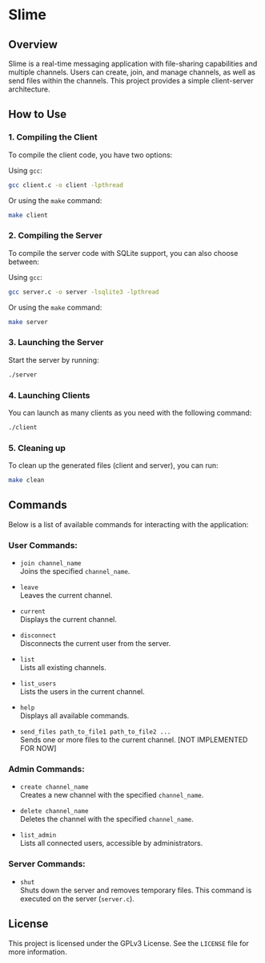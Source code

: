 
# Slime

## Overview

Slime is a real-time messaging application with file-sharing capabilities and multiple channels. Users can create, join, and manage channels, as well as send files within the channels. This project provides a simple client-server architecture.

## How to Use

### 1. Compiling the Client

To compile the client code, you have two options:

Using `gcc`:
```bash
gcc client.c -o client -lpthread
```

Or using the `make` command:
```bash
make client
```

### 2. Compiling the Server

To compile the server code with SQLite support, you can also choose between:

Using `gcc`:
```bash
gcc server.c -o server -lsqlite3 -lpthread
```

Or using the `make` command:
```bash
make server
```

### 3. Launching the Server

Start the server by running:
```bash
./server
```

### 4. Launching Clients

You can launch as many clients as you need with the following command:
```bash
./client
```

### 5. Cleaning up

To clean up the generated files (client and server), you can run:
```bash
make clean
```

## Commands

Below is a list of available commands for interacting with the application:

### User Commands:

- `join channel_name`  
  Joins the specified `channel_name`.

- `leave`  
  Leaves the current channel.

- `current`  
  Displays the current channel.

- `disconnect`  
  Disconnects the current user from the server.

- `list`  
  Lists all existing channels.

- `list_users`  
  Lists the users in the current channel.

- `help`  
  Displays all available commands.

- `send_files path_to_file1 path_to_file2 ...`  
  Sends one or more files to the current channel. [NOT IMPLEMENTED FOR NOW]

### Admin Commands:

- `create channel_name`  
  Creates a new channel with the specified `channel_name`.

- `delete channel_name`  
  Deletes the channel with the specified `channel_name`.

- `list_admin`  
  Lists all connected users, accessible by administrators.

### Server Commands:

- `shut`  
  Shuts down the server and removes temporary files. This command is executed on the server (`server.c`).

## License

This project is licensed under the GPLv3 License. See the `LICENSE` file for more information.
